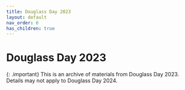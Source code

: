 ```yaml
---
title: Douglass Day 2023
layout: default
nav_order: 6
has_children: true
---
```

# Douglass Day 2023

{: .important}
This is an archive of materials from Douglass Day 2023. Details may not apply to Douglass Day 2024.

